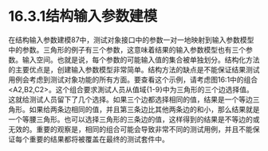 # 16.3.1结构输入参数建模


在结构输入参数建模87中，测试对象接口中的参数一对一地映射到输入参数模型中的参数。三角形的例子有三个参数，这意味着结果的输入参数模型也有三个参数。输入空间。也就是说，每个参数的可能输入值的集合被单独划分。结构化方法的主要优点是，创建输入参数模型非常简单。结构方法的缺点是不能保证结果测试用例会考虑到测试对象功能的所有方面。要查看这个示例，请考虑图16:1中的组合<A2,B2,C2>。这个组合要求測试人员从值域{1-9}中为三角形的三个边选择值。这就给测试人员留下了几个选择。如果三个边都选择相同的值，结果是一个等边三角形。如果给两条边相同的值，并且第三条边比其他两条边的和小，那么结果就是一个等腰三角形。也可以选择三角形的三条边的值，这样得到的结果是不等边的或无效的。重要的观察是，相同的组合可能会导致非常不同的测试用例，并且不能保证每个重要的结果都将被覆盖在最终的测试套件中。
